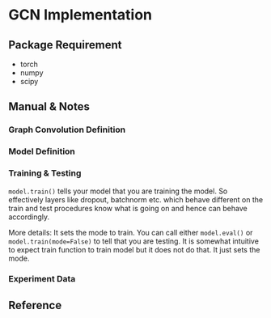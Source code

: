 # GCN Implementation

## Package Requirement
- torch
- numpy
- scipy

## Manual & Notes

### Graph Convolution Definition

### Model Definition

### Training & Testing
`model.train()` tells your model that you are training the model. So effectively layers like dropout, batchnorm etc. which behave different on the train and test procedures know what is going on and hence can behave accordingly.

More details: It sets the mode to train. You can call either `model.eval()` or `model.train(mode=False)` to tell that you are testing. It is somewhat intuitive to expect train function to train model but it does not do that. It just sets the mode.

### Experiment Data

## Reference